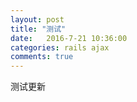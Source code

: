 ```yaml
---
layout: post
title: "测试" 
date:   2016-7-21 10:36:00 
categories: rails ajax 
comments: true
---
```


测试更新
